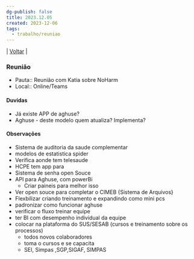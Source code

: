 ```yaml
---
dg-publish: false
title: 2023.12.05
created: 2023-12-06
tags:
  - trabalho/reuniao
---
```

| [Voltar](index) |
### Reunião
- Pauta:: Reunião com Katia sobre NoHarm
- Local:: Online/Teams
#### Duvidas
- Já existe APP de aghuse?
- Aghuse - deste modelo quem atualiza? Implementa?
#### Observações
- Sistema de auditoria da saude complementar
- modelos de estatistica spider
- Verifica aonde tem telesaude
- HCPE tem app para
- Sistema de senha open Souce
- API para Aghuse, com powerBi
	- Criar paineis para melhor isso
- Ver open souce para completar o CIMEB {Sistema de Arquivos}
- Flexbilizar criando treinamento e expandindo como mini pcs
- padronizar como funcionar aghuse
- verificar o fluxo treinar equipe
- ter BI com desempenho individual da equipe
- colocar na plataforma do SUS/SESAB (cursos e treinamento sobre os processos)
	- todos novos colaboradores
	- toma o cursos e se capacita
	- SEI, Simpas ,SGP,SIGAF, SIMPAS

